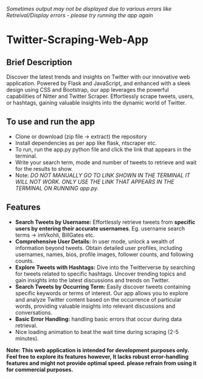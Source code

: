 *Sometimes output may not be displayed due to various errors like Retreival/Display errors - please try running the app again*

# Twitter-Scraping-Web-App
## Brief Description
Discover the latest trends and insights on Twitter with our innovative web application. Powered by Flask and JavaScript, and enhanced with a sleek design using CSS and Bootstrap, our app leverages the powerful capabilities of Nitter and Twitter Scraper. Effortlessly scrape tweets, users, or hashtags, gaining valuable insights into the dynamic world of Twitter.

## To use and run the app 
- Clone or download (zip file -> extract) the repository
- Install dependencies as per app like flask, ntscraper etc.
- To run, run the app.py python file and click the link that appears in the terminal.
- Write your search term, mode and number of tweets to retrieve and wait for the results to show.
- Note: *DO NOT MANUALLY GO TO LINK SHOWN IN THE TERMINAL IT WILL NOT WORK. ONLY USE THE LINK THAT APPEARS IN THE TERMINAL ON RUNNING app.py.*

## Features
- **Search Tweets by Username:** Effortlessly retrieve tweets from **specific users by entering their accurate usernames**. Eg. username search terms -> imVkohli, BillGates etc.
- **Comprehensive User Details:** In user mode, unlock a wealth of information beyond tweets. Obtain detailed user profiles, including usernames, names, bios, profile images, follower counts, and following counts.
- **Explore Tweets with Hashtags:** Dive into the Twitterverse by searching for tweets related to specific hashtags. Uncover trending topics and gain insights into the latest discussions and trends on Twitter.
- **Search Tweets by Occurring Term:** Easily discover tweets containing specific keywords or terms of interest. Our app allows you to explore and analyze Twitter content based on the occurrence of particular words, providing valuable insights into relevant discussions and conversations.
- **Basic Error Handling:** handling basic errors that occur during data retrieval.
- Nice loading animation to beat the wait time during scraping (2-5 minutes).

**Note: This web application is intended for development purposes only. Feel free to explore its features however, It lacks robust error-handling features and might not provide optimal speed.
please refrain from using it for commercial purposes.**

